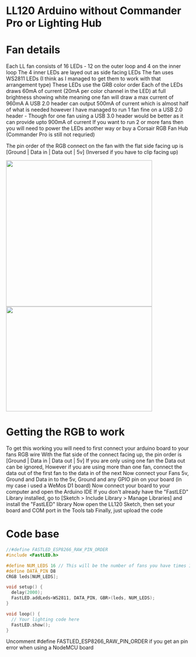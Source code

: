 # LL120 Arduino without Commander Pro or Lighting Hub

# Fan details
Each LL fan consists of 16 LEDs - 12 on the outer loop and 4 on the inner loop
The 4 inner LEDs are layed out as side facing LEDs
The fan uses WS2811 LEDs (I think as I managed to get them to work with that arrangement type)
These LEDs use the GRB color order
Each of the LEDs draws 60mA of current (20mA per color channel in the LED) at full brightness showing white meaning one fan will draw a max current of 960mA
A USB 2.0 header can output 500mA of current which is almost half of what is needed however I have managed to run 1 fan fine on a USB 2.0 header - Though for one fan using a USB 3.0 header would be better as it can provide upto 900mA of current
If you want to run 2 or more fans then you will need to power the LEDs another way or buy a Corsair RGB Fan Hub (Commander Pro is still not requried)

The pin order of the RGB connect on the fan with the flat side facing up is [Ground | Data in | Data out | 5v] (Inversed if you have to clip facing up)

<p>
  <img src="https://github.com/Aw4k3/LL120-Arduino-without-Commander-Pro-or-Lighting-Hub/blob/master/LL120%20Fan%20LED%20order.png" width="400" height="400">
  <img src="https://github.com/Aw4k3/LL120-Arduino-without-Commander-Pro-or-Lighting-Hub/blob/master/LL120%20RGB%20Connecter%20Pin%20order.png" width="400" height="287">
</p>

# Getting the RGB to work
To get this working you will need to first connect your arduino board to your fans RGB wire
With the flat side of the connect facing up, the pin order is [Ground | Data in | Data out | 5v]
If you are only using one fan the Data out can be ignored, However if you are using more than one fan, connect the data out of the first fan to the data in of the next
Now connect your Fans 5v, Ground and Data in to the 5v, Ground and any GPIO pin on your board (in my case i used a WeMos D1 board)
Now connect your board to your computer and open the Arduino IDE
If you don't already have the "FastLED" Library installed, go to [Sketch > Include Library > Manage Libraries] and install the "FastLED" library
Now open the LL120 Sketch, then set your board and COM port in the Tools tab
Finally, just upload the code

# Code base
```c++
//#define FASTLED_ESP8266_RAW_PIN_ORDER
#include <FastLED.h>

#define NUM_LEDS 16 // This will be the number of fans you have times 16 (16 LEDs per fan)
#define DATA_PIN D8
CRGB leds[NUM_LEDS];

void setup() {
  delay(2000);
  FastLED.addLeds<WS2811, DATA_PIN, GBR>(leds, NUM_LEDS);
}

void loop() {
  // Your lighting code here
  FastLED.show();
}
```
Uncomment #define FASTLED_ESP8266_RAW_PIN_ORDER if you get an pin error when using a NodeMCU board
